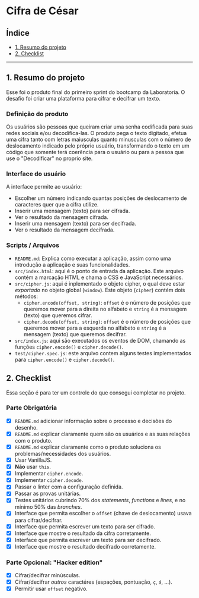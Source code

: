 # Cifra de César

## Índice

* [1. Resumo do projeto](#2-resumo-do-projeto)
* [2. Checklist](#10-checklist)

***

## 1. Resumo do projeto

Esse foi o produto final do primeiro sprint do bootcamp  da Laboratoria. O desafio foi criar uma plataforma para cifrar e decifrar um texto.


### Definição do produto

Os usuários são pessoas que queiram criar uma senha codificada para suas redes sociais e/ou decodifica-las.
O produto pega o texto digitado, efetua uma cifra tanto com letras maiusculas quanto minusculas com o número de deslocamento
indicado pelo próprio usuário, transformando o texto em um código que somente terá coerência para o usuário ou para a pessoa que use 
o "Decodificar" no proprio site.

### Interface do usuário

A interface permite ao usuário:

* Escolher um número indicando quantas posições de deslocamento de caracteres quer que a cifra utilize.
* Inserir uma mensagem (texto) para ser cifrada.
* Ver o resultado da mensagem cifrada.
* Inserir uma mensagem (texto) para ser decifrada.
* Ver o resultado da mensagem decifrada.

### Scripts / Arquivos

* `README.md`: Explica como executar a aplicação, assim como uma introdução a aplicação e suas funcionalidades.
* `src/index.html`: aqui é o ponto de entrada da aplicação. Este arquivo
  contém a marcação HTML e chama o CSS e JavaScript necessários.
* `src/cipher.js`: aqui é inplementado o objeto cipher, o qual deve estar
  _exportado_ no objeto global (`window`). Este objeto (`cipher`) contém
  dois métodos:
  - `cipher.encode(offset, string)`: `offset` é o número de posições que
      queremos mover para a direita no alfabeto e `string` é a mensagem (texto)
      que queremos cifrar.
  - `cipher.decode(offset, string)`: `offset` é o número de posições que
      queremos mover para a esquerda no alfabeto e `string` é a mensagem (texto)
      que queremos decifrar.
* `src/index.js`: aqui são executados os eventos de DOM, chamando as funções
  `cipher.encode()` e `cipher.decode()`.
* `test/cipher.spec.js`: este arquivo contem alguns testes implementados para `cipher.encode()` e `cipher.decode()`.


## 2. Checklist

Essa seção é para ter um controle do que consegui completar no projeto.

### Parte Obrigatória

* [x] `README.md` adicionar informação sobre o processo e decisões do desenho.
* [x] `README.md` explicar claramente quem são os usuários e as suas relações
  com o produto.
* [x] `README.md` explicar claramente como o produto soluciona os
  problemas/necessidades dos usuários.
* [x] Usar VanillaJS.
* [x] **Não** usar `this`.
* [x] Implementar `cipher.encode`.
* [x] Implementar `cipher.decode`.
* [x] Passar o linter com a configuração definida.
* [x] Passar as provas unitárias.
* [x] Testes unitários cubrindo 70% dos _statements_, _functions_ e _lines_, e
  no mínimo 50% das _branches_.
* [x] Interface que permita escolher o `offset` (chave de deslocamento) usava
  para cifrar/decifrar.
* [x] Interface que permita escrever um texto para ser cifrado.
* [x] Interface que mostre o resultado da cifra corretamente.
* [x] Interface que permita escrever um texto para ser decifrado.
* [x] Interface que mostre o resultado decifrado corretamente.

### Parte Opcional: "Hacker edition"

* [x] Cifrar/decifrar minúsculas.
* [x] Cifrar/decifrar _outros_ caractéres (espações, pontuação, `ç`, `á`, ...).
* [x] Permitir usar `offset` negativo.
